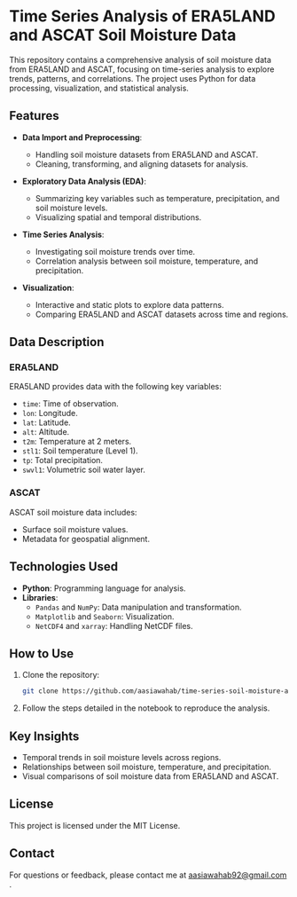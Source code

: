 # Time Series Analysis of ERA5LAND and ASCAT Soil Moisture Data  

This repository contains a comprehensive analysis of soil moisture data from ERA5LAND and ASCAT, focusing on time-series analysis to explore trends, patterns, and correlations. The project uses Python for data processing, visualization, and statistical analysis.  

## Features  
- **Data Import and Preprocessing**:  
  - Handling soil moisture datasets from ERA5LAND and ASCAT.  
  - Cleaning, transforming, and aligning datasets for analysis.  

- **Exploratory Data Analysis (EDA)**:  
  - Summarizing key variables such as temperature, precipitation, and soil moisture levels.  
  - Visualizing spatial and temporal distributions.  

- **Time Series Analysis**:  
  - Investigating soil moisture trends over time.  
  - Correlation analysis between soil moisture, temperature, and precipitation.  

- **Visualization**:  
  - Interactive and static plots to explore data patterns.  
  - Comparing ERA5LAND and ASCAT datasets across time and regions.  

## Data Description  
### ERA5LAND  
ERA5LAND provides data with the following key variables:  
- `time`: Time of observation.  
- `lon`: Longitude.  
- `lat`: Latitude.  
- `alt`: Altitude.  
- `t2m`: Temperature at 2 meters.  
- `stl1`: Soil temperature (Level 1).  
- `tp`: Total precipitation.  
- `swvl1`: Volumetric soil water layer.  

### ASCAT  
ASCAT soil moisture data includes:  
- Surface soil moisture values.  
- Metadata for geospatial alignment.  

## Technologies Used  
- **Python**: Programming language for analysis.  
- **Libraries**:  
  - `Pandas` and `NumPy`: Data manipulation and transformation.  
  - `Matplotlib` and `Seaborn`: Visualization.  
  - `NetCDF4` and `xarray`: Handling NetCDF files.  

## How to Use  
1. Clone the repository:  
   ```bash  
   git clone https://github.com/aasiawahab/time-series-soil-moisture-analysis.git  
2. Follow the steps detailed in the notebook to reproduce the analysis.

## Key Insights
- Temporal trends in soil moisture levels across regions.
- Relationships between soil moisture, temperature, and precipitation.
- Visual comparisons of soil moisture data from ERA5LAND and ASCAT.

## License
This project is licensed under the MIT License.

## Contact
For questions or feedback, please contact me at aasiawahab92@gmail.com .
